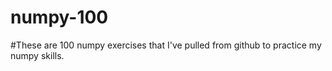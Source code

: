 # numpy-100

#These are 100 numpy exercises that I've pulled from github to practice my numpy skills. 
